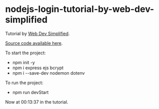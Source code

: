 # nodejs-login-tutorial-by-web-dev-simplified

Tutorial by [Web Dev Simplified](https://www.youtube.com/watch?v=-RCnNyD0L-s).

[Source code available here](https://github.com/WebDevSimplified/Nodejs-Passport-Login).

To start the project:
- npm init -y
- npm i express ejs bcrypt 
- npm i --save-dev nodemon dotenv

To run the project:
- npm run devStart

Now at 00:13:37  in the tutorial.